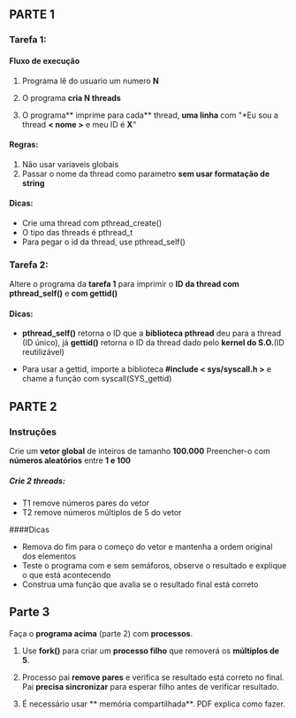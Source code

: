 ##  **PARTE 1**
### Tarefa 1:

#### Fluxo de execução
1. Programa lê do usuario um numero **N**

3. O programa **cria N threads**

5. O programa** imprime para cada** thread, **uma linha** com "*Eu sou a thread **< nome >** e meu ID é **X**"

#### Regras:
1. Não usar variaveis globais
2. Passar o nome da thread como parametro **sem usar formatação de string**

#### Dicas: 
- Crie uma thread com pthread_create()
- O tipo das threads é pthread_t
- Para pegar o id da thread, use pthread_self()

### Tarefa 2:
Altere o programa da **tarefa 1** para imprimir o **ID da thread com pthread_self()** e **com  gettid()**

#### Dicas:
- **pthread_self()** retorna o ID que a **biblioteca pthread** deu para a thread (ID único), já **gettid()** retorna o ID da thread dado pelo **kernel do S.O.**(ID reutilizável)

- Para usar a gettid, importe a biblioteca **#include < sys/syscall.h >** e chame a função com syscall(SYS_gettid)

## PARTE 2

### Instruções

Crie um **vetor global** de inteiros de tamanho **100.000**
Preencher-o com **números aleatórios** entre **1 e 100**

##### Crie 2 threads:
- T1 remove números pares do vetor
- T2 remove números múltiplos de 5 do vetor

####Dicas

- Remova do fim para o começo do vetor e mantenha a ordem original dos elementos
- Teste o programa com e sem semáforos, observe o resultado e explique o que está acontecendo
- Construa uma função que avalia se o resultado final está correto



## Parte 3

Faça o **programa acima** (parte 2) com **processos**. 

1. Use **fork()** para criar um **processo filho** que removerá os **múltiplos de 5**. 

2. Processo pai **remove pares** e verifica se resultado está correto no final. Pai **precisa sincronizar** para esperar filho antes de verificar resultado.

3. É necessário usar ** memória compartilhada**. PDF explica como fazer.

